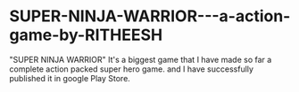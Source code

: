 # SUPER-NINJA-WARRIOR---a-action-game-by-RITHEESH
"SUPER NINJA WARRIOR" It's a biggest game that I have made so far a complete action packed super hero game. and I have successfully published it in google Play Store.
